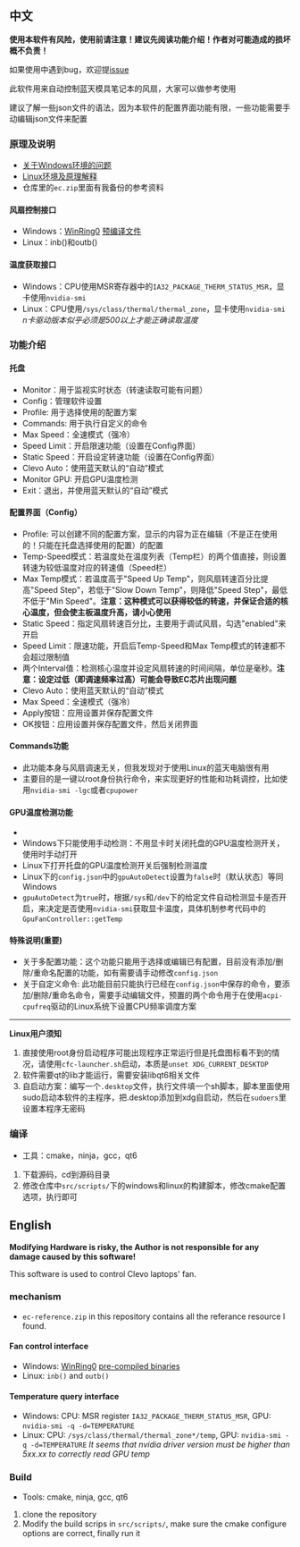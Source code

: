 中文
--------------
**使用本软件有风险，使用前请注意！建议先阅读功能介绍！作者对可能造成的损坏概不负责！**

如果使用中遇到bug，欢迎提[issue](https://github.com/elight2/ClevoFanControl/issues)

此软件用来自动控制蓝天模具笔记本的风扇，大家可以做参考使用

建议了解一些json文件的语法，因为本软件的配置界面功能有限，一些功能需要手动编辑json文件来配置

### 原理及说明
* [关于Windows环境的问题](https://tieba.baidu.com/p/9101786783)
* [Linux环境及原理解释](https://tieba.baidu.com/p/9101786783)
* 仓库里的`ec.zip`里面有我备份的参考资料

#### 风扇控制接口
* Windows：[WinRing0](https://github.com/GermanAizek/WinRing0) [预编译文件](https://github.com/QCute/WinRing0)
* Linux：inb()和outb()

#### 温度获取接口
* Windows：CPU使用MSR寄存器中的`IA32_PACKAGE_THERM_STATUS_MSR`，显卡使用`nvidia-smi`
* Linux：CPU使用`/sys/class/thermal/thermal_zone`，显卡使用`nvidia-smi`
*n卡驱动版本似乎必须是500以上才能正确读取温度*

### 功能介绍

#### 托盘
* Monitor：用于监视实时状态（转速读取可能有问题）
* Config：管理软件设置
* Profile: 用于选择使用的配置方案
* Commands: 用于执行自定义的命令
* Max Speed：全速模式（强冷）
* Speed Limit：开启限速功能（设置在Config界面）
* Static Speed：开启设定转速功能（设置在Config界面）
* Clevo Auto：使用蓝天默认的“自动”模式
* Monitor GPU: 开启GPU温度检测
* Exit：退出，并使用蓝天默认的“自动”模式

#### 配置界面（Config）
* Profile: 可以创建不同的配置方案，显示的内容为正在编辑（不是正在使用的！只能在托盘选择使用的配置）的配置
* Temp-Speed模式：若温度处在温度列表（Temp栏）的两个值直接，则设置转速为较低温度对应的转速值（Speed栏）
* Max Temp模式：若温度高于"Speed Up Temp"，则风扇转速百分比提高"Speed Step"，若低于"Slow Down Temp"，则降低"Speed Step"，最低不低于"Min Speed"。**注意：这种模式可以获得较低的转速，并保证合适的核心温度，但会使主板温度升高，请小心使用**
* Static Speed：指定风扇转速百分比，主要用于调试风扇，勾选"enabled"来开启
* Speed Limit：限速功能，开启后Temp-Speed和Max Temp模式的转速都不会超过限制值
* 两个Interval值：检测核心温度并设定风扇转速的时间间隔，单位是毫秒。**注意：设定过低（即调速频率过高）可能会导致EC芯片出现问题**
* Clevo Auto：使用蓝天默认的“自动”模式
* Max Speed：全速模式（强冷）
* Apply按钮：应用设置并保存配置文件
* OK按钮：应用设置并保存配置文件，然后关闭界面

#### Commands功能
* 此功能本身与风扇调速无关，但我发现对于使用Linux的蓝天电脑很有用
* 主要目的是一键以root身份执行命令，来实现更好的性能和功耗调控，比如使用`nvidia-smi -lgc`或者`cpupower`

#### GPU温度检测功能
* 
* Windows下只能使用手动检测：不用显卡时关闭托盘的GPU温度检测开关，使用时手动打开
* Linux下打开托盘的GPU温度检测开关后强制检测温度
* Linux下的`config.json`中的`gpuAutoDetect`设置为`false`时（默认状态）等同Windows
* `gpuAutoDetect`为`true`时，根据`/sys`和`/dev`下的给定文件自动检测显卡是否开启，来决定是否使用`nvidia-smi`获取显卡温度，具体机制参考代码中的`GpuFanController::getTemp`

#### 特殊说明(重要)
* 关于多配置功能：这个功能只能用于选择或编辑已有配置，目前没有添加/删除/重命名配置的功能，如有需要请手动修改`config.json`
* 关于自定义命令: 此功能目前只能执行已经在`config.json`中保存的命令，要添加/删除/重命名命令，需要手动编辑文件，预置的两个命令用于在使用`acpi-cpufreq`驱动的Linux系统下设置CPU频率调度方案
----------
**Linux用户须知**
1. 直接使用root身份启动程序可能出现程序正常运行但是托盘图标看不到的情况，请使用`cfc-launcher.sh`启动，本质是`unset XDG_CURRENT_DESKTOP`
2. 软件需要qt的lib才能运行，需要安装libqt6相关文件
3. 自启动方案：编写一个`.desktop`文件，执行文件填一个sh脚本，脚本里面使用sudo启动本软件的主程序，把.desktop添加到xdg自启动，然后在`sudoers`里设置本程序无密码

### 编译
* 工具：cmake，ninja，gcc，qt6
1. 下载源码，cd到源码目录
2. 修改仓库中`src/scripts/`下的windows和linux的构建脚本，修改cmake配置选项，执行即可

English
--------------
**Modifying Hardware is risky, the Author is not responsible for any damage caused by this software!**

This software is used to control Clevo laptops' fan.

### mechanism
* `ec-reference.zip` in this repository contains all the referance resource I found.
#### Fan control interface
* Windows: [WinRing0](https://github.com/GermanAizek/WinRing0) [pre-compiled binaries](https://github.com/QCute/WinRing0)
* Linux: `inb()` and `outb()`
#### Temperature query interface
* Windows: CPU: MSR register `IA32_PACKAGE_THERM_STATUS_MSR`, GPU: `nvidia-smi -q -d=TEMPERATURE`
* Linux: CPU: `/sys/class/thermal/thermal_zone*/temp`, GPU: `nvidia-smi -q -d=TEMPERATURE`
*It seems that nvidia driver version must be higher than 5xx.xx to correctly read GPU temp*

### Build
* Tools: cmake, ninja, gcc, qt6
1. clone the repository
2. Modify the build scrips in `src/scripts/`, make sure the cmake configure options are correct, finally run it
